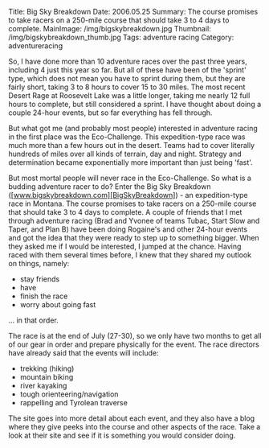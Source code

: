 Title: Big Sky Breakdown
Date: 2006.05.25
Summary: The course promises to take racers on a 250-mile course that should take 3 to 4 days to complete.
MainImage: /img/bigskybreakdown.jpg
Thumbnail: /img/bigskybreakdown_thumb.jpg
Tags: adventure racing
Category: adventureracing

So, I have done more than 10 adventure races over the past three years, including 4 just this year so far. But all of these have been of the 'sprint' type, which does not mean you have to sprint during them, but they are fairly short, taking 3 to 8 hours to cover 15 to 30 miles. The most recent Desert Rage at Roosevelt Lake was a little longer, taking me nearly 12 full hours to complete, but still considered a sprint. I have thought about doing a couple 24-hour events, but so far everything has fell through.

But what got me (and probably most people) interested in adventure racing in the first place was the Eco-Challenge. This expedition-type race was much more than a few hours out in the desert. Teams had to cover literally hundreds of miles over all kinds of terrain, day and night. Strategy and determination became exponentially more important than just being 'fast'.

But most mortal people will never race in the Eco-Challenge. So what is a budding adventure racer to do? Enter the Big Sky Breakdown ([www.bigskybreakdown.com][BigSkyBreakdown]) - an expedition-type race in Montana. The course promises to take racers on a 250-mile course that should take 3 to 4 days to complete. A couple of friends that I met through adventure racing (Brad and Yvonee of teams Tubac, Start Slow and Taper, and Plan B) have been doing Rogaine's and other 24-hour events and got the idea that they were ready to step up to something bigger. When they asked me if I would be interested, I jumped at the chance. Having raced with them several times before, I knew that they shared my outlook on things, namely:

* stay friends
* have
* finish the race
* worry about going fast

... in that order.

The race is at the end of July (27-30), so we only have two months to get all of our gear in order and prepare physically for the event. The race directors have already said that the events will include:

* trekking (hiking)
* mountain biking
* river kayaking
* tough orienteering/navigation
* rappelling and Tyrolean traverse

The site goes into more detail about each event, and they also have a blog where they give peeks into the course and other aspects of the race. Take a look at their site and see if it is something you would consider doing.


[BigSkyBreakdown]: http://www.bigskybreakdown.com
